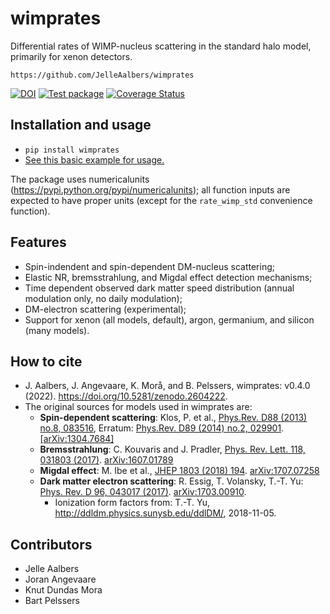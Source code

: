 wimprates
=========

Differential rates of WIMP-nucleus scattering in the standard halo model, primarily for xenon detectors.

`https://github.com/JelleAalbers/wimprates`

[![DOI](https://zenodo.org/badge/117823144.svg)](https://zenodo.org/badge/latestdoi/117823144)
[![Test package](https://github.com/JelleAalbers/wimprates/actions/workflows/pytest.yml/badge.svg?branch=master)](https://github.com/JelleAalbers/wimprates/actions/workflows/pytest.yml)
[![Coverage Status](https://coveralls.io/repos/github/JelleAalbers/wimprates/badge.svg?branch=master)](https://coveralls.io/github/JelleAalbers/wimprates?branch=master)

Installation and usage
----------------------
 - `pip install wimprates`
 - [See this basic example for usage.](https://github.com/JelleAalbers/wimprates/blob/master/notebooks/Example.ipynb)

The package uses numericalunits (https://pypi.python.org/pypi/numericalunits); all function inputs
are expected to have proper units (except for the `rate_wimp_std` convenience function).


Features
--------
- Spin-indendent and spin-dependent DM-nucleus scattering;
- Elastic NR, bremsstrahlung, and Migdal effect detection mechanisms;
- Time dependent observed dark matter speed distribution (annual modulation only, no daily modulation);
- DM-electron scattering (experimental);
- Support for xenon (all models, default), argon, germanium, and silicon (many models).


How to cite
------------
- J. Aalbers, J. Angevaare, K. Morå, and B. Pelssers, wimprates: v0.4.0 (2022). https://doi.org/10.5281/zenodo.2604222.
- The original sources for models used in wimprates are:
  - **Spin-dependent scattering**: Klos, P. et al., [Phys.Rev. D88 (2013) no.8, 083516](https://journals.aps.org/prd/abstract/10.1103/PhysRevD.88.083516), Erratum: [Phys.Rev. D89 (2014) no.2, 029901](https://journals.aps.org/prd/abstract/10.1103/PhysRevD.89.029901). [[arXiv:1304.7684]](https://arxiv.org/abs/1304.7684)
  - **Bremsstrahlung**: C. Kouvaris and J. Pradler, [Phys. Rev. Lett. 118, 031803 (2017)](https://journals.aps.org/prl/abstract/10.1103/PhysRevLett.118.031803). [arXiv:1607.01789](https://arxiv.org/abs/1607.01789)
  - **Migdal effect**: M. Ibe et al., [JHEP 1803 (2018) 194](https://link.springer.com/article/10.1007/JHEP03(2018)194). [arXiv:1707.07258](https://arxiv.org/abs/1707.07258)
  - **Dark matter electron scattering**: R. Essig, T. Volansky, T.-T. Yu: [Phys. Rev. D 96, 043017 (2017)](https://journals.aps.org/prd/abstract/10.1103/PhysRevD.96.043017). [arXiv:1703.00910](https://arxiv.org/abs/1703.00910).
    - Ionization form factors from: T.-T. Yu, http://ddldm.physics.sunysb.edu/ddlDM/, 2018-11-05.

Contributors
-------------
 * Jelle Aalbers
 * Joran Angevaare
 * Knut Dundas Mora
 * Bart Pelssers

